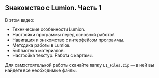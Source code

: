 ## Знакомство с Lumion. Часть 1

В этом видео:

- Технические особенности Lumion.
- Настройки программы перед основной работой.
- Навигация и знакомство с интерфейсом программы.
- Методика работы в Lumion.
- Библиотека материалов.
- Настройка текстур. Работа с картами.

Для самостоятельной работы скачайте папку `L1_Files.zip` — в ней вы найдёте все необходимые файлы.

[](https://player.softculture.cc/embed/online/LUM/LUM_12.14.04_L1-1_Interface_Lumion)
